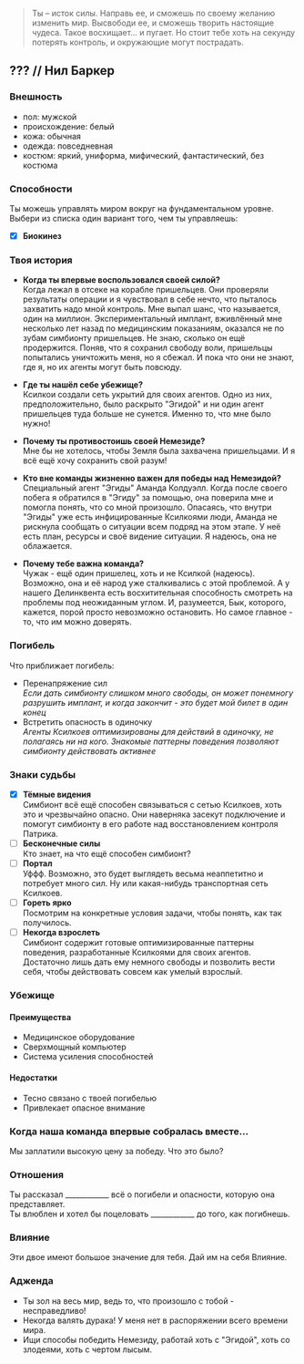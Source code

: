 > Ты – исток силы. Направь ее, и сможешь по своему желанию изменить мир. Высвободи ее, и сможешь творить настоящие чудеса.
> Такое восхищает… и пугает. Но стоит тебе хоть на секунду потерять контроль, и окружающие могут пострадать.

## ??? // Нил Баркер

### Внешность
- пол: мужской
- происхождение: белый
- кожа: обычная
- одежда: повседневная
- костюм: яркий, униформа, мифический, фантастический, без костюма

### Способности  
Ты можешь управлять миром вокруг на фундаментальном уровне. Выбери из списка один вариант того, чем ты управляешь:
- [x] **Биокинез**  

### Твоя история
- **Когда ты впервые воспользовался своей силой?**  
Когда лежал в отсеке на корабле пришельцев. Они проверяли результаты операции и я чувствовал в себе нечто, что пыталось захватить надо мной контроль. Мне выпал шанс, что называется, один на миллион.
Экспериментальный имплант, вживлённый мне несколько лет назад по медицинским показаниям, оказался не по зубам симбионту пришельцев. Не знаю, сколько он ещё продержится.
Поняв, что я сохранил свободу воли, пришельцы попытались уничтожить меня, но я сбежал. И пока что они не знают, где я, но их агенты могут быть повсюду.

- **Где ты нашёл себе убежище?**  
Ксилкои создали сеть укрытий для своих агентов. Одно из них, предположительно, было раскрыто "Эгидой" и ни один агент пришельцев туда больше не сунется. Именно то, что мне было нужно!

- **Почему ты противостоишь своей Немезиде?**  
Мне бы не хотелось, чтобы Земля была захвачена пришельцами. И я всё ещё хочу сохранить свой разум!

- **Кто вне команды жизненно важен для победы над Немезидой?**  
Специальный агент "Эгиды" Аманда Колдуэлл. Когда после своего побега я обратился в "Эгиду" за помощью, она поверила мне и помогла понять, что со мной произошло.
Опасаясь, что внутри "Эгиды" уже есть инфицированные Ксилкоями люди, Аманда не рискнула сообщать о ситуации всем подряд на этом этапе. У неё есть план, ресурсы и своё видение ситуации.
Я надеюсь, она не облажается.

- **Почему тебе важна команда?**  
Чужак - ещё один пришелец, хоть и не Ксилкой (надеюсь). Возможно, она и её народ уже сталкивались с этой проблемой.
А у нашего Делинквента есть восхитительная способность смотреть на проблемы под неожиданным углом.
И, разумеется, Бык, которого, кажется, порой просто невозможно остановить.
Но самое главное - то, что им можно доверять.

### Погибель

Что приближает погибель:
- Перенапряжение сил  
  _Если дать симбионту слишком много свободы, он может понемногу разрушить имплант, и когда закончит - это будет мой билет в один конец_
- Встретить опасность в одиночку  
  _Агенты Ксилкоев оптимизированы для действий в одиночку, не полагаясь ни на кого. Знакомые паттерны поведения позволяют симбионту действовать активнее_

### Знаки судьбы

- [x] **Тёмные видения**  
  Симбионт всё ещё способен связываться с сетью Ксилкоев, хоть это и чрезвычайно опасно.
  Они наверняка засекут подключение и помогут симбионту в его работе над восстановлением контроля Патрика.
- [ ] **Бесконечные силы**  
  Кто знает, на что ещё способен симбионт?
- [ ] **Портал**  
  Уффф. Возможно, это будет выглядеть весьма неаппетитно и потребует много сил. Ну или какая-нибудь транспортная сеть Ксилкоев.
- [ ] **Гореть ярко**  
  Посмотрим на конкретные условия задачи, чтобы понять, как так получилось.
- [ ] **Некогда взрослеть**  
  Симбионт содержит готовые оптимизированные паттерны поведения, разработанные Ксилкоями для своих агентов.
  Достаточно лишь дать ему немного свободы и позволить вести себя, чтобы действовать совсем как умелый взрослый.

### Убежище

#### Преимущества
- Медицинское оборудование
- Сверхмощный компьютер
- Система усиления способностей

#### Недостатки
- Тесно связано с твоей погибелью
- Привлекает опасное внимание

### Когда наша команда впервые собралась вместе...
Мы заплатили высокую цену за победу. Что это было?

### Отношения
Ты рассказал ____________ всё о погибели и опасности, которую она представляет.  
Ты влюблен и хотел бы поцеловать ____________ до того, как погибнешь.  

### Влияние
Эти двое имеют большое значение для тебя. Дай им на себя Влияние.  

### Адженда
- Ты зол на весь мир, ведь то, что произошло с тобой - несправедливо!
- Некогда валять дурака! У меня нет в распоряжении всего времени мира.
- Ищи способы победить Немезиду, работай хоть с "Эгидой", хоть со злодеями, хоть с чертом лысым.
